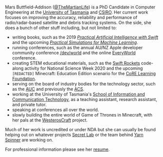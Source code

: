 Mars Buttfield-Addison ([@TheMartianLife](https://twitter.com/TheMartianLife)) is a PhD Candidate in Computer Engineering at the [University of Tasmania](https://www.utas.edu.au/) and [CSIRO](https://www.csiro.au/). Her current work focuses on improving the accuracy, reliability and performance of radio/radar-based satellite and debris tracking systems. On the side, she does a bunch of other stuff including, but not limited to:

* writing books, such as the 2019 [*Practical Artificial Intelligence with Swift*](https://www.oreilly.com/library/view/practical-artificial-intelligence/9781492044802/) and the upcoming [*Practical Simulations for Machine Learning*](https://www.oreilly.com/library/view/practical-simulations-for/9781492089919/).
* running conferences, such as the annual AU/NZ Apple developer community conference [/dev/world](https://devworld.com.au) and the online [EveryWorld](https://auc.edu.au/everyworld/about/) conference.
* creating STEM educational materials, such as the [Swift Rockets](https://secretlab.games/scienceweek/swiftrockets) code-along activity for National Science Week 2020 and the upcoming `[REDACTED]` Minecraft: Education Edition scenario for the [CoRE Learning Foundation](https://www.corefoundation.com.au).
* serving on the board of industry bodies for the technology sector, such as the [AUC](https://auc.edu.au) and previously the [ACS](https://www.acs.org.au).
* working at the University of Tasmania's [School of Information and Communication Technology](https://www.utas.edu.au/built-digital-natural/ict), as a teaching assistant, research assistant, and private tutor. 
* speaking at conferences all over the world.
* slowly building the entire world of Game of Thrones in Minecraft, with her pals at the [WesterosCraft](https://westeroscraft.com) project.

Much of her work is uncredited or under NDA but she can usually be found helping out on whatever projects [Secret Lab](https://secretlab.games) or the team behind [Yarn Spinner](https://yarnspinner.dev) are working on.

For professional information please see her [resume](https://themartianlife.com/resume.pdf).
